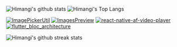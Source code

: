 
<!--
**himangipatel/himangipatel** is a ✨ _special_ ✨ repository because its `README.md` (this file) appears on your GitHub profile.

Here are some ideas to get you started:

- 🔭 I’m currently working on ...
- 🌱 I’m currently learning ...
- 👯 I’m looking to collaborate on ...
- 🤔 I’m looking for help with ...
- 💬 Ask me about ...
- 📫 How to reach me: ...
- 😄 Pronouns: ...
- ⚡ Fun fact: ...
-->

![Himangi's github stats](https://github-readme-stats.vercel.app/api?username=himangipatel&show_icons=true&theme=merko&hide_title=true)
![Himangi's Top Langs](https://github-readme-stats.vercel.app/api/top-langs/?username=himangipatel&layout=compact&theme=merko)

[![ImagePickerUtil](https://github-readme-stats.vercel.app/api/pin/?username=himangipatel&repo=ImagePickerUtil&theme=merko)](https://github.com/himangipatel/ImagePickerUtil)
[![ImagesPreview](https://github-readme-stats.vercel.app/api/pin/?username=himangipatel&repo=ImagesPreview&theme=merko)](https://github.com/himangipatel/ImagesPreview)
[![react-native-af-video-player](https://github-readme-stats.vercel.app/api/pin/?username=himangipatel&repo=react-native-af-video-player&theme=merko)](https://github.com/himangipatel/react-native-af-video-player)
[![flutter_bloc_architecture](https://github-readme-stats.vercel.app/api/pin/?username=himangipatel&repo=flutter_bloc_architecture&theme=merko)](https://github.com/himangipatel/flutter_bloc_architecture)


![Himangi's github streak stats](https://github-readme-streak-stats.herokuapp.com/?user=himangipatel&theme=merko)
